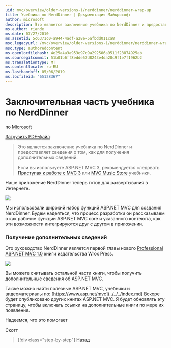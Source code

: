 ```yaml
---
uid: mvc/overview/older-versions-1/nerddinner/nerddinner-wrap-up
title: Учебника по NerdDinner | Документация Майкрософт
author: microsoft
description: Это является заключение учебника по NerdDinner и предоставляет сведения о том, как для получения дополнительных сведений.
ms.author: riande
ms.date: 07/27/2010
ms.assetid: 5c6371c0-a944-4adf-a28e-5afbdd011ca8
msc.legacyurl: /mvc/overview/older-versions-1/nerddinner/nerddinner-wrap-up
msc.type: authoredcontent
ms.openlocfilehash: 4e25a4a3a953e97c9a292506a9511f28874925ab
ms.sourcegitcommit: 51b01b6ff8edde57d8243e4da28c9f1e7f1962b2
ms.translationtype: MT
ms.contentlocale: ru-RU
ms.lasthandoff: 05/06/2019
ms.locfileid: "65128367"
---
```

# <a name="nerddinner-wrap-up"></a>Заключительная часть учебника по NerdDinner

по [Microsoft](https://github.com/microsoft)

[Загрузить PDF-файл](http://aspnetmvcbook.s3.amazonaws.com/aspnetmvc-nerdinner_v1.pdf)

> Это является заключение учебника по NerdDinner и предоставляет сведения о том, как для получения дополнительных сведений.
> 
> Если вы используете ASP.NET MVC 3, рекомендуется следовать [Приступая к работе с MVC 3](../../older-versions/getting-started-with-aspnet-mvc3/cs/intro-to-aspnet-mvc-3.md) или [MVC Music Store](../../older-versions/mvc-music-store/mvc-music-store-part-1.md) учебники.

Наше приложение NerdDinner теперь готов для развертывания в Интернете.

![](nerddinner-wrap-up/_static/image1.png)

Мы использовали широкий набор функций ASP.NET MVC для создания NerdDinner. Будем надеяться, что процесс разработки он рассказываем о как рабочие функции ASP.NET MVC core и указанного контекста, как эти возможности интегрируются друг с другом в приложении.

### <a name="learning-more"></a>Получение дополнительных сведений

Это руководство NerdDinner является первой главы нового [Professional ASP.NET MVC 1.0](https://www.amazon.com/gp/product/0470384611?ie=UTF8&amp;tag=scoblo04-20&amp;linkCode=xm2&amp;camp=1789&amp;creativeASIN=0470384611) книги издательства Wrox Press.

[![](https://mscblogs.blob.core.windows.net/media/scottgu/Media/bookcover1_6CAECF94.png)](https://www.amazon.com/gp/product/0470384611?ie=UTF8&amp;tag=scoblo04-20&amp;linkCode=xm2&amp;camp=1789&amp;creativeASIN=0470384611)

Вы можете считывать остальной части книги, чтобы получить дополнительные сведения об ASP.NET MVC.

Также можно найти полезные ASP.NET MVC, учебники и видеоматериалы по: [https://www.asp.net/mvc](../../../index.md) Вскоре будет опубликовано других книгах ASP.NET MVC. Я будет обновлять эту страницу, чтобы включать ссылки на дополнительные книги по мере их появления.

Надеемся, что это помогает

Скотт

> [!div class="step-by-step"]
> [Назад](enable-automated-unit-testing.md)
